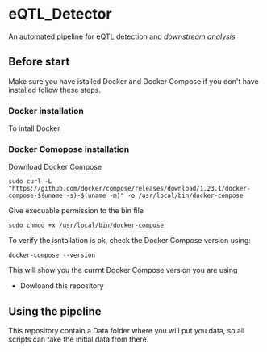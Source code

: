 # eQTL_Detector

An automated pipeline for eQTL detection and _downstream analysis_

## Before start 

Make sure you have istalled Docker and Docker Compose if you don't have installed follow these steps.


### Docker installation
  
To intall Docker

### Docker Comopose installation

Download Docker Compose

```
sudo curl -L "https://github.com/docker/compose/releases/download/1.23.1/docker-compose-$(uname -s)-$(uname -m)" -o /usr/local/bin/docker-compose
```
Give execuable permission to the bin file
```
sudo chmod +x /usr/local/bin/docker-compose
```
To verify the isntallation is ok, check the Docker Compose version using:

```
docker-compose --version
```
This will show you the currnt Docker Compose version you are using


  * Dowloand this repository

## Using the pipeline

This repository contain a Data folder where you will put you data, so all scripts can take the initial data from there.
